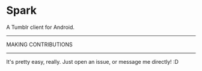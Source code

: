 # Spark
A Tumblr client for Android.

********************
MAKING CONTRIBUTIONS
********************

It's pretty easy, really.
Just open an issue, or message me directly! :D
